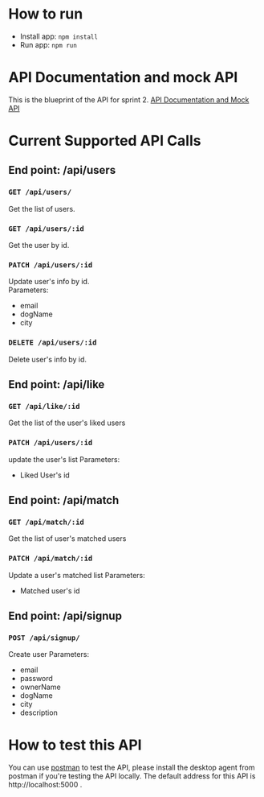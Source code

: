# How to run
* Install app: `npm install`
* Run app: `npm run`


# API Documentation and mock API
This is the blueprint of the API for sprint 2.
[API Documentation and Mock API](https://app.swaggerhub.com/apis/sammulto/DogDates/1.0.0#/)

# Current Supported API Calls

## End point: /api/users

### `GET /api/users/` 
Get the list of users.   

### `GET /api/users/:id` 
Get the user by id.   

### `PATCH /api/users/:id` 
Update user's info by id.   
Parameters:
* email
* dogName
* city

### `DELETE /api/users/:id` 
Delete user's info by id.   


## End point: /api/like

### `GET /api/like/:id` 
Get the list of the user's liked users

### `PATCH /api/users/:id`
update the user's list
Parameters:
* Liked User's id

## End point: /api/match

### `GET /api/match/:id` 
Get the list of user's matched users

### `PATCH /api/match/:id`
Update a user's matched list
Parameters:
* Matched user's id

## End point: /api/signup

### `POST /api/signup/` 
Create user
Parameters:
* email
* password
* ownerName
* dogName
* city
* description


# How to test this API
You can use [postman](https://www.postman.com/) to test the API, please install the desktop agent from postman if you're testing the API locally. The default address for this API is http://localhost:5000 .